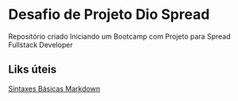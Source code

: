 # Desafio de Projeto Dio Spread
Repositório criado Iniciando um Bootcamp com Projeto para Spread Fullstack Developer 

## Liks úteis
[Sintaxes Básicas Markdown](https://www.markdownguide.org/basic-syntax/)
